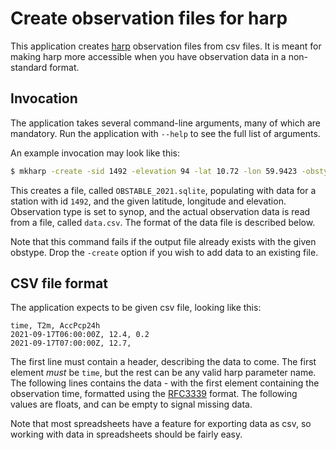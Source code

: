 # Create observation files for harp

This application creates [harp](https://github.com/harphub/harp) observation files from csv files. It is meant for making harp more accessible when you have observation data in a non-standard format.

## Invocation

The application takes several command-line arguments, many of which are mandatory. Run the application with `--help` to see the full list of arguments.

An example invocation may look like this:

```bash
$ mkharp -create -sid 1492 -elevation 94 -lat 10.72 -lon 59.9423 -obstype synop -out OBSTABLE_2021.sqlite < data.csv
```

This creates a file, called `OBSTABLE_2021.sqlite`, populating with data for a station with id `1492`, and the given latitude, longitude and elevation. Observation type is set to synop, and the actual observation data is read from a file, called `data.csv`. The format of the data file is described below.

Note that this command fails if the output file already exists with the given obstype. Drop the `-create` option if you wish to add data to an existing file.


## CSV file format

The application expects to be given csv file, looking like this:

```csv
time, T2m, AccPcp24h
2021-09-17T06:00:00Z, 12.4, 0.2
2021-09-17T07:00:00Z, 12.7,
```

The first line must contain a header, describing the data to come. The first element _must_ be `time`, but the rest can be any valid harp parameter name. The following lines contains the data - with the first element containing the observation time, formatted using the [RFC3339](https://duckduckgo.com/?t=ffab&q=RFC3339&ia=web) format. The following values are floats, and can be empty to signal missing data.

Note that most spreadsheets have a feature for exporting data as csv, so working with data in spreadsheets should be fairly easy.
